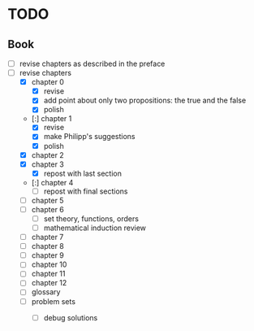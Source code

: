 # TODO

## Book

- [ ] revise chapters as described in the preface
- [ ] revise chapters
  - [x] chapter 0
    - [x] revise
    - [x] add point about only two propositions: the true and the false
    - [x] polish
  - [:] chapter 1
    - [x] revise
    - [x] make Philipp's suggestions
    - [x] polish
  - [x] chapter 2
  - [x] chapter 3
    - [x] repost with last section
  - [:] chapter 4
    - [ ] repost with final sections
  - [ ] chapter 5
  - [ ] chapter 6
    - [ ] set theory, functions, orders
    - [ ] mathematical induction review
  - [ ] chapter 7
  - [ ] chapter 8
  - [ ] chapter 9
  - [ ] chapter 10
  - [ ] chapter 11
  - [ ] chapter 12
  - [ ] glossary
  - [ ] problem sets
    - [ ] debug solutions

